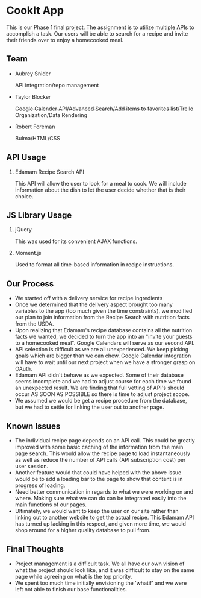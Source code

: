 # CookIt App

This is our Phase 1 final project. The assignment is to utilize multiple APIs to accomplish a task. Our users will be able to search for a recipe and invite their friends over to enjoy a homecooked meal.

## Team

-  Aubrey Snider

   API integration/repo management

-  Taylor Blocker

   <strike>Google Calender API/Advanced Search/Add items to favorites list/</strike>Trello Organization/Data Rendering

-  Robert Foreman

   Bulma/HTML/CSS

## API Usage

1. Edamam Recipe Search API

   This API will allow the user to look for a meal to cook. We will include information about the dish to let the user decide whether that is their choice.

## JS Library Usage

1. jQuery

   This was used for its convenient AJAX functions.

2. Moment.js

   Used to format all time-based information in recipe instructions.

## Our Process

-  We started off with a delivery service for recipe ingredients
-  Once we determined that the delivery aspect brought too many variables to the app (too much given the time constraints), we modified our plan to join information from the Recipe Search with nutrition facts from the USDA.
-  Upon realizing that Edamam's recipe database contains all the nutrition facts we wanted, we decided to turn the app into an "invite your guests to a homecooked meal". Google Calendars will serve as our second API.
-  API selection is difficult as we are all unexperienced. We keep picking goals which are bigger than we can chew. Google Calendar integration will have to wait until our next project when we have a stronger grasp on OAuth.
-  Edamam API didn't behave as we expected. Some of their database seems incomplete and we had to adjust course for each time we found an unexpected result. We are finding that full vetting of API's should occur AS SOON AS POSSIBLE so there is time to adjust project scope.
-  We assumed we would be get a recipe procedure from the database, but we had to settle for linking the user out to another page.

## Known Issues

-  The individual recipe page depends on an API call. This could be greatly improved with some basic caching of the information from the main page search. This would allow the recipe page to load instantaneously as well as reduce the number of API calls (API subscription cost) per user session.
- Another feature would that could have helped with the above issue would be to add a loading bar to the page to show that content is in progress of loading.
- Need better communication in regards to what we were working on and where. Making sure what we can do can be integrated easily into the main functions of our pages.
-  Ultimately, we would want to keep the user on our site rather than linking out to another website to get the actual recipe. This Edamam API has turned up lacking in this respect, and given more time, we would shop around for a higher quality database to pull from.

## Final Thoughts

-  Project management is a difficult task. We all have our own vision of what the project should look like, and it was difficult to stay on the same page while agreeing on what is the top priority.
-  We spent too much time initially envisioning the 'whatif' and we were left not able to finish our base functionalities.
